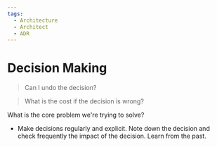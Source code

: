```yaml
---
tags:
  - Architecture
  - Architect
  - ADR
---
```


# Decision Making

> Can I undo the decision?

> What is the cost if the decision is wrong?

What is the core problem we're trying to solve?

- Make decisions regularly and explicit. Note down the decision and check frequently the impact of the decision. Learn from the past.